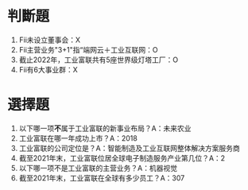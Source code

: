 # 判斷題
1. Fii未设立董事会：X
2. Fii主营业务"3+1"指“端网云＋工业互联网：O
3. 截止2022年，工业富联共有5座世界级灯塔工厂：O
4. Fii有6大事业群：X

# 選擇題
1. 以下哪一项**不**属于工业富联的新事业布局？A：未来农业
2. 工业富联在哪一年成功上市？A：2018
3. 工业富联的公司定位是？A：智能制造及工业互联网整体解决方案服务商
4. 截至2021年末，工业富联位居全球电子制造服务产业第几位？A：2
5. 以下哪一项不是工业富联的主营业务？A：机器视觉
6. 截至2021年末，工业富联在全球有多少员工？A：307
